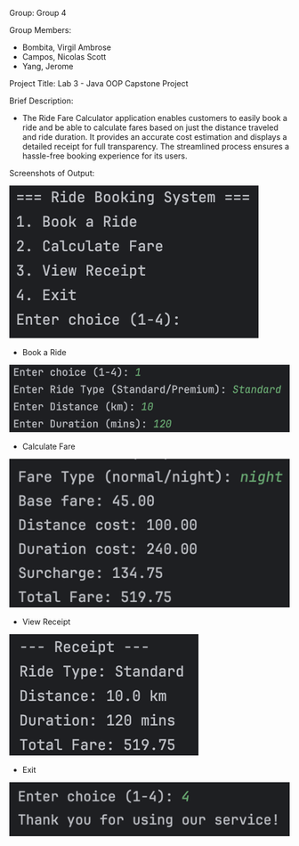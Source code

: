 Group: Group 4

Group Members:
- Bombita, Virgil Ambrose
- Campos, Nicolas Scott
- Yang, Jerome

Project Title: Lab 3 - Java OOP Capstone Project

Brief Description:

- The Ride Fare Calculator application enables customers to easily book a ride and be able to calculate fares based on just the distance traveled and ride duration. It provides an accurate cost estimation and displays a detailed receipt for full transparency. The streamlined process ensures a hassle-free booking experience for its users.

Screenshots of Output:

![img.png](img.png)

- Book a Ride

![img_1.png](img_1.png)

- Calculate Fare

![img_2.png](img_2.png)

- View Receipt

![img_3.png](img_3.png)

- Exit

![img_4.png](img_4.png)
